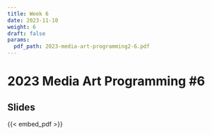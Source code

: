 ```yaml
---
title: Week 6
date: 2023-11-10
weight: 6
draft: false
params:
  pdf_path: 2023-media-art-programming2-6.pdf
---
```


# 2023 Media Art Programming #6

## Slides

{{< embed_pdf >}}

